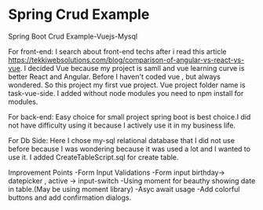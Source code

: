 # Spring Crud Example

Spring Boot Crud Example-Vuejs-Mysql
 
For front-end:
	I search about front-end techs after i read this article https://tekkiwebsolutions.com/blog/comparison-of-angular-vs-react-vs-vue. 
	I decided Vue because my project is samll and vue learning curve is better React and Angular. Before I haven't coded vue , but always wondered. So this project my first vue project.
	Vue project folder name is task-vue-side. I added without node modules you need to npm install for modules.
	
	
For back-end:
	Easy choice for small project spring boot is best choice.I did not have difficulty using it because I actively use it in my business life.



For Db Side:
	Here I chose my-sql relational database that I did not use before because I was wondering because it was used a lot and I wanted to use it.
	I added CreateTableScript.sql for create table.
	

Improvement Points
-Form Input Validations
-Form input birthday-> datepicker , active -> input-switch
-Using moment for beauthy showing date in table.(May be using moment library)
-Asyc await usage
-Add colorful buttons and add confirmation dialogs.
